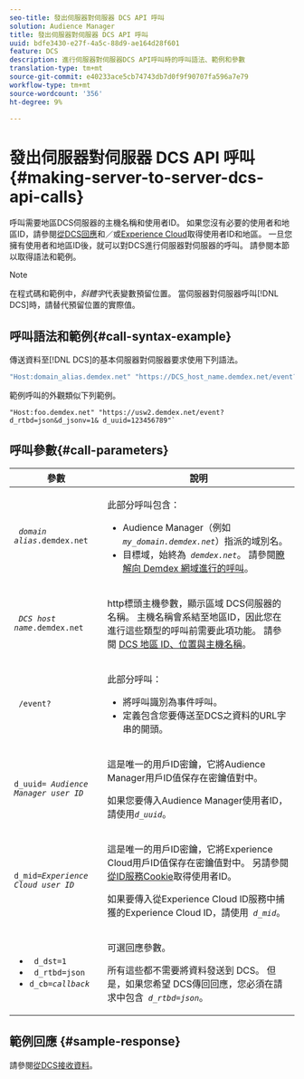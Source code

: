 ```yaml
---
seo-title: 發出伺服器對伺服器 DCS API 呼叫
solution: Audience Manager
title: 發出伺服器對伺服器 DCS API 呼叫
uuid: bdfe3430-e27f-4a5c-88d9-ae164d28f601
feature: DCS
description: 進行伺服器對伺服器DCS API呼叫時的呼叫語法、範例和參數
translation-type: tm+mt
source-git-commit: e40233ace5cb74743db7d0f9f90707fa596a7e79
workflow-type: tm+mt
source-wordcount: '356'
ht-degree: 9%

---
```



# 發出伺服器對伺服器 DCS API 呼叫 {#making-server-to-server-dcs-api-calls}

呼叫需要地區DCS伺服器的主機名稱和使用者ID。 如果您沒有必要的使用者和地區ID，請參閱[從DCS回應](/help/using/api/dcs-intro/dcs-s2s/dcs-aam-ids.md)和／或[Experience Cloud](/help/using/api/dcs-intro/dcs-s2s/dcs-mcid-ids.md)取得使用者ID和地區。 一旦您擁有使用者和地區ID後，就可以對DCS進行伺服器對伺服器的呼叫。 請參閱本節以取得語法和範例。

>[!NOTE]
>
>在程式碼和範例中，*斜體字*&#x200B;代表變數預留位置。 當伺服器對伺服器呼叫[!DNL DCS]時，請替代預留位置的實際值。

## 呼叫語法和範例{#call-syntax-example}

傳送資料至[!DNL DCS]的基本伺服器對伺服器要求使用下列語法。

```js
"Host:domain_alias.demdex.net" "https://DCS_host_name.demdex.net/event?d_rtbd=json&d_jsonv=1&d_uuid=userID
```

範例呼叫的外觀類似下列範例。

```
"Host:foo.demdex.net" "https://usw2.demdex.net/event?d_rtbd=json&d_jsonv=1& d_uuid=123456789"`
```

## 呼叫參數{#call-parameters}

<table id="table_3AF4466009B64F0C9CBE7904A4096E0C"> 
 <thead> 
  <tr> 
   <th colname="col1" class="entry"> 參數 </th> 
   <th colname="col2" class="entry"> 說明 </th> 
  </tr> 
 </thead>
 <tbody> 
  <tr> 
   <td colname="col1"> <p><code> <i>domain alias</i>.demdex.net</code> </p> </td> 
   <td colname="col2"> <p>此部分呼叫包含： </p> <p> 
     <ul id="ul_3EDA9C7BA6794D06BCB07A75A9BD2372"> 
      <li id="li_74624CA78D6F4536A8164AE1FA1DECB9"><span class="keyword">Audience Manager</span>（例如<i><code> my_domain.demdex.net</code></i>）指派的域別名。 </li> 
      <li id="li_08ABE91CA247403AA480B3FB4BEF83BA">目標域，始終為<i><code> demdex.net</code></i>。 請參閱<a href="../../../reference/demdex-calls.md">瞭解向 Demdex 網域進行的呼叫</a>。 </li> 
     </ul> </p> </td> 
  </tr> 
  <tr> 
   <td colname="col1"> <p><code> <i>DCS host name</i>.demdex.net</code> </p> </td> 
   <td colname="col2"> <p>http標頭主機參數，顯示區域<span class="wintitle"> DCS</span>伺服器的名稱。 主機名稱會系結至地區ID，因此您在進行這些類型的呼叫前需要此項功能。 請參閱 <a href="../../../api/dcs-intro/dcs-api-reference/dcs-regions.md">DCS 地區 ID、位置與主機名稱</a>。 </p> </td> 
  </tr> 
  <tr> 
   <td colname="col1"> <p><code> /event?</code> </p> </td> 
   <td colname="col2"> <p>此部分呼叫： </p> <p> 
     <ul id="ul_6332444A305A4F12A7CBE471CA508516"> 
      <li id="li_1C5C111B2B0E4621B3FC0C20D6516041">將呼叫識別為事件呼叫。 </li> 
      <li id="li_DBCE9B1C70604A629ECD7AC0A9052198">定義包含您要傳送至DCS之資料的URL字串的開頭。 </li> 
     </ul> </p> </td> 
  </tr> 
  <tr> 
   <td colname="col1"> <p><code>d_uuid= <i>Audience Manager user ID</i></code> </p> </td> 
   <td colname="col2"> <p>這是唯一的用戶ID密鑰，它將<span class="keyword">Audience Manager</span>用戶ID值保存在密鑰值對中。 </p> <p>如果您要傳入<span class="keyword">Audience Manager</span>使用者ID，請使用<code><i>d_uuid</i></code>。 </p> </td>
  </tr> 
  <tr> 
   <td colname="col1"> <p><code>d_mid=<i>Experience Cloud user ID</i></code> </p> </td> 
   <td colname="col2"> <p>這是唯一的用戶ID密鑰，它將<span class="keyword">Experience Cloud</span>用戶ID值保存在密鑰值對中。 另請參閱<a href="../../../api/dcs-intro/dcs-s2s/dcs-mcid-ids.md#get-user-ids-from-service-cookie">從ID服務Cookie</a>取得使用者ID。 </p> <p>如果要傳入從<span class="keyword">Experience Cloud</span> ID服務中捕獲的<span class="keyword">Experience Cloud</span> ID，請使用<i><code> d_mid</code></i>。 </p> </td> 
  </tr> 
  <tr> 
   <td colname="col1"> <p> 
     <ul id="ul_36E2C1A0538D4D2C94DFC1335720A524"> 
      <li id="li_8902EED431CE4F0189A94868FA52DB1F"><code> d_dst=1</code> </li> 
      <li id="li_4B6B29499D444E31808DE0A9AA0442D0"><code> d_rtbd=json</code> </li> 
      <li id="li_3430CD0438604B83BE6437E6EC480816"><code>d_cb=<i>callback</i></code> </li> 
     </ul> </p> </td> 
   <td colname="col2"> <p>可選回應參數。 </p> <p> 所有這些都不需要將資料發送到<span class="wintitle"> DCS</span>。 但是，如果您希望<span class="wintitle"> DCS</span>傳回回應，您必須在請求中包含<i><code> d_rtbd=json</code></i>。 </p> </td> 
  </tr> 
 </tbody> 
</table>

## 範例回應 {#sample-response}

請參閱[從DCS接收資料](../../../api/dcs-intro/dcs-event-calls/dcs-url-receive.md)。
